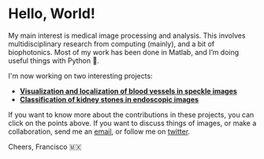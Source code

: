 # Hello, World!

My main interest is medical image processing and analysis. This involves multidisciplinary research from computing (mainly), and a bit of biophotonics. Most of my work has been done in Matlab, and I’m doing useful things with Python 🐍.

I'm now working on two interesting projects:

*  [**Visualization and localization of blood vessels in speckle images**](https://friscolt.github.io/bloodvessels)
*  [**Classification of kidney stones in endoscopic images**](https://friscolt.github.io/kidneystones)

If you want to know more about the contributions in these projects, you can click on the points above. If you want to discuss things of images, or make a collaboration, send me an [email](mailto:francisco.lopez@inaoe.com?subject=[GitHub]%20Hello,%20Francisco), or follow me on [twitter](https://twitter.com/Friscolt).

Cheers,
Francisco 🇲🇽
